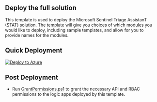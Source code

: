 ## Deploy the full solution

This template is used to deploy the Microsoft Sentinel Triage AssistanT (STAT) solution.  The template will give you choices of which modules you would like to deploy, including sample templates, and allow for you to provide names for the modules.

## Quick Deployment

[![Deploy to Azure](https://aka.ms/deploytoazurebutton)](https://portal.azure.com/#create/Microsoft.Template/uri/https%3A%2F%2Fraw.githubusercontent.com%2Fbriandelmsft%2FSentinelAutomationModules%2Fstatconnector%2FDeploy%2Fazuredeploy.json/createUIDefinitionUri/https%3A%2F%2Fraw.githubusercontent.com%2Fbriandelmsft%2FSentinelAutomationModules%2Fstatconnector%2FDeploy%2FcreateUiDefinition.json)

## Post Deployment

* Run [GrantPermissions.ps1](GrantPermissions.ps1) to grant the necessary API and RBAC permissions to the logic apps deployed by this template.
